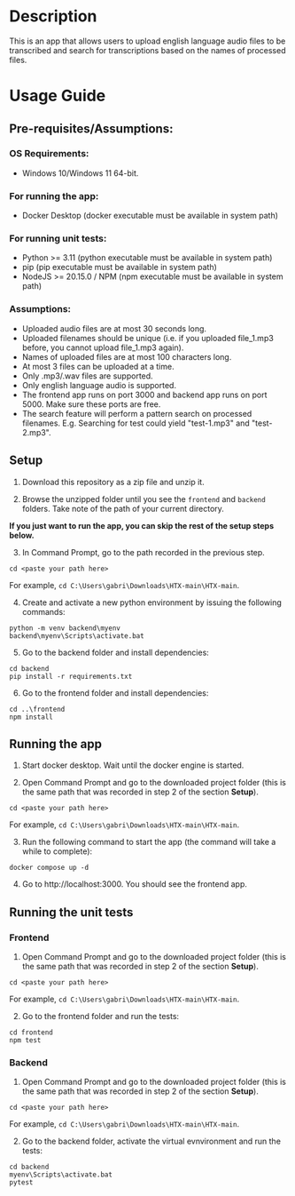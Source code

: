 # Description

This is an app that allows users to upload english language audio files to be transcribed and search for transcriptions based on the names of processed files.

# Usage Guide

## Pre-requisites/Assumptions:

### OS Requirements:
- Windows 10/Windows 11 64-bit.

### For running the app:
- Docker Desktop (docker executable must be available in system path)

### For running unit tests:
- Python >= 3.11 (python executable must be available in system path)
- pip (pip executable must be available in system path)
- NodeJS >= 20.15.0 / NPM (npm executable must be available in system path)

### Assumptions:
- Uploaded audio files are at most 30 seconds long.
- Uploaded filenames should be unique (i.e. if you uploaded file_1.mp3 before, you cannot upload file_1.mp3 again).
- Names of uploaded files are at most 100 characters long.
- At most 3 files can be uploaded at a time.
- Only .mp3/.wav files are supported.
- Only english language audio is supported.
- The frontend app runs on port 3000 and backend app runs on port 5000. Make sure these ports are free.
- The search feature will perform a pattern search on processed filenames. E.g. Searching for test could yield "test-1.mp3" and "test-2.mp3". 

## Setup
1. Download this repository as a zip file and unzip it.

2. Browse the unzipped folder until you see the `frontend` and `backend` folders. Take note of the path of your current directory.

**If you just want to run the app, you can skip the rest of the setup steps below.** 

3. In Command Prompt, go to the path recorded in the previous step.
```
cd <paste your path here>
```
For example, `cd C:\Users\gabri\Downloads\HTX-main\HTX-main`.

4. Create and activate a new python environment by issuing the following commands:
```
python -m venv backend\myenv
backend\myenv\Scripts\activate.bat
```

5. Go to the backend folder and install dependencies:
```
cd backend
pip install -r requirements.txt
```

6. Go to the frontend folder and install dependencies:
```
cd ..\frontend
npm install
```

## Running the app

1. Start docker desktop. Wait until the docker engine is started.

2. Open Command Prompt and go to the downloaded project folder (this is the same path that was recorded
in step 2 of the section **Setup**).
```
cd <paste your path here>
```
For example, `cd C:\Users\gabri\Downloads\HTX-main\HTX-main`.

3. Run the following command to start the app (the command will take a while to complete):
```
docker compose up -d
```

4. Go to http://localhost:3000. You should see the frontend app.

## Running the unit tests

### Frontend
1. Open Command Prompt and go to the downloaded project folder (this is the same path that was recorded
in step 2 of the section **Setup**).
```
cd <paste your path here>
```
For example, `cd C:\Users\gabri\Downloads\HTX-main\HTX-main`.

2. Go to the frontend folder and run the tests:
```
cd frontend
npm test
```

### Backend
1. Open Command Prompt and go to the downloaded project folder (this is the same path that was recorded
in step 2 of the section **Setup**).
```
cd <paste your path here>
```
For example, `cd C:\Users\gabri\Downloads\HTX-main\HTX-main`.

2. Go to the backend folder, activate the virtual evnvironment and run the tests:
```
cd backend
myenv\Scripts\activate.bat
pytest
```


